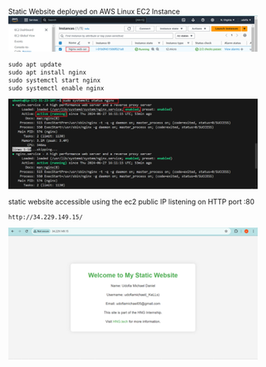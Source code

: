 
Static Website deployed on AWS Linux EC2 Instance
![image](./Screenshots/ec2.png)

```
sudo apt update
sudo apt install nginx
sudo systemctl start nginx
sudo systemctl enable nginx
```
![image](./Screenshots/nginx.png)

static website accessible using the ec2 public IP listening on HTTP port :80 
```
http://34.229.149.15/
```

![image](./Screenshots/website%20up.png)